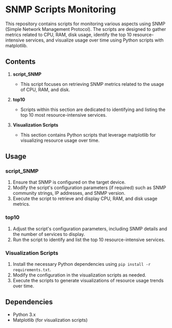 # SNMP Scripts Monitoring

This repository contains scripts for monitoring various aspects using SNMP (Simple Network Management Protocol). The scripts are designed to gather metrics related to CPU, RAM, disk usage, identify the top 10 resource-intensive services, and visualize usage over time using Python scripts with matplotlib.

## Contents

1. **script_SNMP**
   - This script focuses on retrieving SNMP metrics related to the usage of CPU, RAM, and disk.

2. **top10**
   - Scripts within this section are dedicated to identifying and listing the top 10 most resource-intensive services.

3. **Visualization Scripts**
   - This section contains Python scripts that leverage matplotlib for visualizing resource usage over time.

## Usage

### script_SNMP
1. Ensure that SNMP is configured on the target device.
2. Modify the script's configuration parameters (if required) such as SNMP community strings, IP addresses, and SNMP version.
3. Execute the script to retrieve and display CPU, RAM, and disk usage metrics.

### top10
1. Adjust the script's configuration parameters, including SNMP details and the number of services to display.
2. Run the script to identify and list the top 10 resource-intensive services.

### Visualization Scripts
1. Install the necessary Python dependencies using `pip install -r requirements.txt`.
2. Modify the configuration in the visualization scripts as needed.
3. Execute the scripts to generate visualizations of resource usage trends over time.

## Dependencies
- Python 3.x
- Matplotlib (for visualization scripts)
